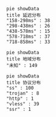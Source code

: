 
```mermaid
pie showData
title 延迟分布
"158-298ms" : 38
"298-438ms" : 26
"438-578ms" : 15
"578-718ms" : 37
"718-858ms" : 33
```
```mermaid
pie showData
title 地域分布
"未知" : 149
```
```mermaid
pie showData
title 协议分布
"ss" : 100
"trojan" : 8
"http" : 1
"vless" : 39
"ssr" : 1
```